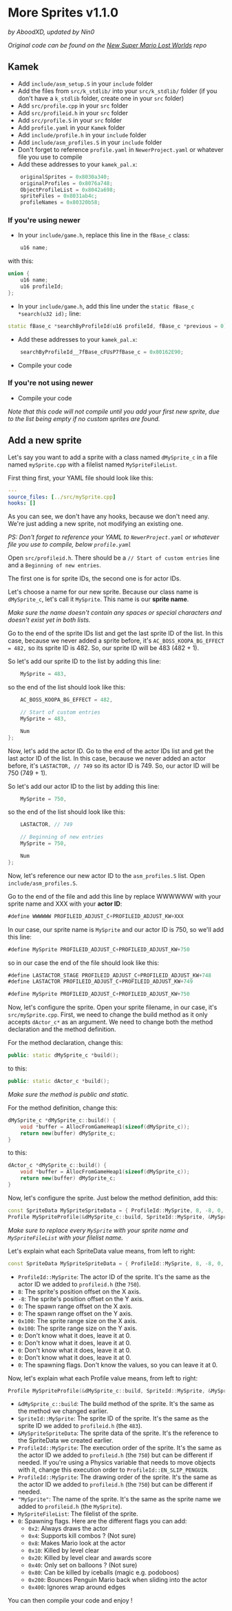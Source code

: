 # More Sprites v1.1.0
*by AboodXD, updated by Nin0*

*Original code can be found on the [New Super Mario Lost Worlds](https://github.com/N-I-N-0/New-Super-Mario-Lost-Worlds) repo*

## Kamek
- Add `include/asm_setup.S` in your `include` folder
- Add the files from `src/k_stdlib/` into your `src/k_stdlib/` folder (if you don't have a `k_stdlib` folder, create one in your `src` folder)
- Add `src/profile.cpp` in your `src` folder
- Add `src/profileid.h` in your `src` folder
- Add `src/profile.S` in your `src` folder
- Add `profile.yaml` in your `Kamek` folder
- Add `include/profile.h` in your `include` folder
- Add `include/asm_profiles.S` in your `include` folder
- Don't forget to reference `profile.yaml` in `NewerProject.yaml` or whatever file you use to compile
- Add these addresses to your `kamek_pal.x`:
```cpp
	originalSprites = 0x8030a340;
	originalProfiles = 0x8076a748;
	ObjectProfileList = 0x8042a698;
	spriteFiles = 0x8031ab4c;
	profileNames = 0x80320b58;
```

### If you're using newer
- In your `include/game.h`, replace this line in the `fBase_c` class:
```cpp
	u16 name;
```
with this:
```cpp
union {
	u16 name;
	u16 profileId;
};
```
- In your `include/game.h`, add this line under the `static fBase_c *search(u32 id);` line:
```cpp
static fBase_c *searchByProfileId(u16 profileId, fBase_c *previous = 0);
```
- Add these addresses to your `kamek_pal.x`:
```cpp
	searchByProfileId__7fBase_cFUsP7fBase_c = 0x80162E90;
```
- Compile your code

### If you're not using newer
- Compile your code

*Note that this code will not compile until you add your first new sprite, due to the list being empty if no custom sprites are found.*

## Add a new sprite
Let's say you want to add a sprite with a class named `dMySprite_c` in a file named `mySprite.cpp` with a filelist named `MySpriteFileList`.

First thing first, your YAML file should look like this:
```yaml
---
source_files: [../src/mySprite.cpp]
hooks: []
```
As you can see, we don't have any hooks, because we don't need any. We're just adding a new sprite, not modifying an existing one.

*PS: Don't forget to reference your YAML to `NewerProject.yaml` or whatever file you use to compile, below `profile.yaml`*

Open `src/profileid.h`. There should be a `// Start of custom entries` line and a `Beginning of new entries`.

The first one is for sprite IDs, the second one is for actor IDs.

Let's choose a name for our new sprite. Because our class name is `dMySprite_c`, let's call it `MySprite`. This name is our **sprite name**.

*Make sure the name doesn't contain any spaces or special characters and doesn't exist yet in both lists.*

Go to the end of the sprite IDs list and get the last sprite ID of the list. In this case, because we never added a sprite before, it's `AC_BOSS_KOOPA_BG_EFFECT = 482,` so its sprite ID is 482. So, our sprite ID will be 483 (482 + 1).

So let's add our sprite ID to the list by adding this line:
```cpp
	MySprite = 483,
```
so the end of the list should look like this:
```cpp
	AC_BOSS_KOOPA_BG_EFFECT = 482,

	// Start of custom entries
	MySprite = 483,

	Num
};
```

Now, let's add the actor ID. Go to the end of the actor IDs list and get the last actor ID of the list. In this case, because we never added an actor before, it's `LASTACTOR, // 749` so its actor ID is 749. So, our actor ID will be 750 (749 + 1).

So let's add our actor ID to the list by adding this line:
```cpp
	MySprite = 750,
```
so the end of the list should look like this:
```cpp
	LASTACTOR, // 749

	// Beginning of new entries
	MySprite = 750,

	Num
};
```

Now, let's reference our new actor ID to the `asm_profiles.S` list. Open `include/asm_profiles.S`.

Go to the end of the file and add this line by replace WWWWWW with your sprite name and XXX with your **actor ID**:
```asm
#define WWWWWW PROFILEID_ADJUST_C+PROFILEID_ADJUST_KW+XXX
```

In our case, our sprite name is `MySprite` and our actor ID is 750, so we'll add this line:
```asm
#define MySprite PROFILEID_ADJUST_C+PROFILEID_ADJUST_KW+750
```
so in our case the end of the file should look like this:
```asm
#define LASTACTOR_STAGE PROFILEID_ADJUST_C+PROFILEID_ADJUST_KW+748
#define LASTACTOR PROFILEID_ADJUST_C+PROFILEID_ADJUST_KW+749

#define MySprite PROFILEID_ADJUST_C+PROFILEID_ADJUST_KW+750
```

Now, let's configure the sprite. Open your sprite filename, in our case, it's `src/mySprite.cpp`.
First, we need to change the build method as it only accepts `dActor_c*` as an argument. We need to change both the method declaration and the method definition.

For the method declaration, change this:
```cpp
public: static dMySprite_c *build();
```
to this:
```cpp
public: static dActor_c *build();
```
*Make sure the method is public and static.*

For the method definition, change this:
```cpp
dMySprite_c *dMySprite_c::build() {
	void *buffer = AllocFromGameHeap1(sizeof(dMySprite_c));
	return new(buffer) dMySprite_c;
}
```
to this:
```cpp
dActor_c *dMySprite_c::build() {
	void *buffer = AllocFromGameHeap1(sizeof(dMySprite_c));
	return new(buffer) dMySprite_c;
}
```

Now, let's configure the sprite. Just below the method definition, add this:
```cpp
const SpriteData MySpriteSpriteData = { ProfileId::MySprite, 8, -8, 0, 0, 0x100, 0x100, 0, 0, 0, 0, 0 };
Profile MySpriteProfile(&dMySprite_c::build, SpriteId::MySprite, &MySpriteSpriteData, ProfileId::MySprite, ProfileId::MySprite, "MySprite", MySpriteFileList, 0);
```
*Make sure to replace every `MySprite` with your sprite name and `MySpriteFileList` with your filelist name.*

Let's explain what each SpriteData value means, from left to right:
```cpp
const SpriteData MySpriteSpriteData = { ProfileId::MySprite, 8, -8, 0, 0, 0x100, 0x100, 0, 0, 0, 0, 0 };
```
- `ProfileId::MySprite`: The actor ID of the sprite. It's the same as the actor ID we added to `profileid.h` (the `750`).
- `8`: The sprite's position offset on the X axis.
- `-8`: The sprite's position offset on the Y axis.
- `0`: The spawn range offset on the X axis.
- `0`: The spawn range offset on the Y axis.
- `0x100`: The sprite range size on the X axis.
- `0x100`: The sprite range size on the Y axis.
- `0`: Don't know what it does, leave it at 0.
- `0`: Don't know what it does, leave it at 0.
- `0`: Don't know what it does, leave it at 0.
- `0`: Don't know what it does, leave it at 0.
- `0`: The spawning flags. Don't know the values, so you can leave it at 0.

Now, let's explain what each Profile value means, from left to right:
```cpp
Profile MySpriteProfile(&dMySprite_c::build, SpriteId::MySprite, &MySpriteSpriteData, ProfileId::MySprite, ProfileId::MySprite, "MySprite", MySpriteFileList, 0);
```
- `&dMySprite_c::build`: The build method of the sprite. It's the same as the method we changed earlier.
- `SpriteId::MySprite`: The sprite ID of the sprite. It's the same as the sprite ID we added to `profileid.h` (the `483`).
- `&MySpriteSpriteData`: The sprite data of the sprite. It's the reference to the SpriteData we created earlier.
- `ProfileId::MySprite`: The execution order of the sprite. It's the same as the actor ID we added to `profileid.h` (the `750`) but can be different if needed. If you're using a Physics variable that needs to move objects with it, change this execution order to `ProfileId::EN_SLIP_PENGUIN`.
- `ProfileId::MySprite`: The drawing order of the sprite. It's the same as the actor ID we added to `profileid.h` (the `750`) but can be different if needed.
- `"MySprite"`: The name of the sprite. It's the same as the sprite name we added to `profileid.h` (the `MySprite`).
- `MySpriteFileList`: The filelist of the sprite.
- `0`: Spawning flags. Here are the different flags you can add:
  - `0x2`: Always draws the actor
  - `0x4`: Supports kill combos ? (Not sure)
  - `0x8`: Makes Mario look at the actor
  - `0x10`: Killed by level clear
  - `0x20`: Killed by level clear and awards score
  - `0x40`: Only set on balloons ? (Not sure)
  - `0x80`: Can be killed by iceballs (magic e.g. podoboos)
  - `0x200`: Bounces Penguin Mario back when sliding into the actor
  - `0x400`: Ignores wrap around edges

You can then compile your code and enjoy !
